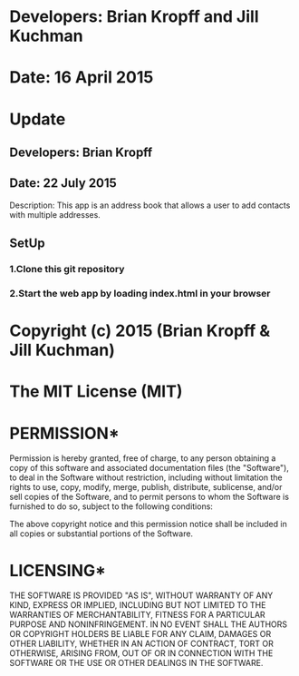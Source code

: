 # Developers: Brian Kropff and Jill Kuchman
# Date: 16 April 2015

# Update
## Developers: Brian Kropff
## Date: 22 July 2015

Description:
This app is an address book that allows a user to add contacts with multiple addresses.

## SetUp
### 1.Clone this git repository
### 2.Start the web app by loading index.html in your browser

# Copyright (c) 2015 (Brian Kropff & Jill Kuchman)

# The MIT License (MIT)

# PERMISSION*
Permission is hereby granted, free of charge, to any person obtaining a copy of
this software and associated documentation files (the "Software"), to deal in
the Software without restriction, including without limitation the rights to
use, copy, modify, merge, publish, distribute, sublicense, and/or sell copies
of the Software, and to permit persons to whom the Software is furnished to
do so, subject to the following conditions:

The above copyright notice and this permission notice shall be included in all
 copies or substantial portions of the Software.

# LICENSING*
THE SOFTWARE IS PROVIDED "AS IS", WITHOUT WARRANTY OF ANY KIND, EXPRESS OR
 IMPLIED, INCLUDING BUT NOT LIMITED TO THE WARRANTIES OF MERCHANTABILITY,
FITNESS FOR A PARTICULAR PURPOSE AND NONINFRINGEMENT. IN NO EVENT SHALL THE
AUTHORS OR COPYRIGHT HOLDERS BE LIABLE FOR ANY CLAIM, DAMAGES OR OTHER
LIABILITY, WHETHER IN AN ACTION OF CONTRACT, TORT OR OTHERWISE, ARISING
FROM, OUT OF OR IN CONNECTION WITH THE SOFTWARE OR THE USE OR OTHER
DEALINGS IN THE SOFTWARE.
